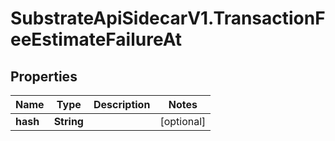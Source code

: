 # SubstrateApiSidecarV1.TransactionFeeEstimateFailureAt

## Properties

Name | Type | Description | Notes
------------ | ------------- | ------------- | -------------
**hash** | **String** |  | [optional] 


